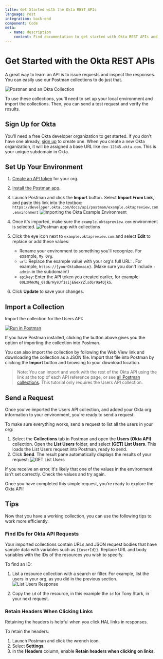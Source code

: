 ```yaml
---
title: Get Started with the Okta REST APIs
language: rest
integration: back-end
component: Code
meta:
  - name: description
    content: Find documentation to get started with Okta REST APIs and learn how to import a collection and send requests in Postman.
---
```


# <i class='icon-48 docsPage code-rest'></i> Get Started with the Okta REST APIs

A great way to learn an API is to issue requests and inspect the responses. You can easily use our Postman collections to do just that.

![Postman and an Okta Collection](/img/okta_postman_logo.png "Postman and an Okta Collection")

To use these collections, you'll need to set up your local environment and import the collections. Then, you can send a test request and verify the results.

## Sign Up for Okta

You'll need a free Okta developer organization to get started. If you don't have one already, [sign up](https://developer.okta.com/signup/) to create one. When you create a new Okta organization, it will be assigned a base URL like `dev-12345.okta.com`. This is your unique subdomain in Okta.

## Set Up Your Environment

1. [Create an API token](/docs/guides/create-an-api-token/) for your org.
1. [Install the Postman app](https://www.getpostman.com/apps).
1. Launch Postman and click the **Import** button. Select **Import From Link**, and paste this link into the textbox: `https://developer.okta.com/docs/api/postman/example.oktapreview.com.environment`
![Importing the Okta Example Environment](/img/import_enviro.png "Importing the Okta Example Environment")

1. Once it's imported, make sure the `example.oktapreview.com` environment is selected.
![Postman app with collections](/img/postman_example_start.png "Postman app with collections")

1. Click the eye icon next to `example.oktapreview.com` and select **Edit** to replace or add these values:
    * Rename your environment to something you'll recognize. For example, `My Org`.
    * `url`: Replace the example value with your org's full URL: . For example, `https://{yourOktaDomain}`. (Make sure you don't include `-admin` in the subdomain!)
    * `apikey`: Enter the API token you created earlier, for example `00LzMWxMq_0sdErHy9Jf1sijEGexYZlsdGr9a4QjkS`.

1. Click **Update** to save your changes.

<DomainAdminWarning />

## Import a Collection

Import the collection for the Users API:

[![Run in Postman](https://run.pstmn.io/button.svg)](https://app.getpostman.com/run-collection/1755573c5cf5fbf7968b)

If you have Postman installed, clicking the button above gives you the option of importing the collection into Postman.

You can also import the collection by following the Web View link and downloading the collection as a JSON file. Import that file into Postman by clicking the **Import** button and browsing to your download location.

> Note: You can import and work with the rest of the Okta API using the link at the top of each API reference page,
or see [all Postman collections](/docs/reference/postman-collections/). This tutorial only requires the Users API collection.

## Send a Request

Once you've imported the Users API collection, and added your Okta org information to your environment, you're ready to send a request.

To make sure everything works, send a request to list all the users in your org:

1. Select the **Collections** tab in Postman and open the **Users (Okta API)** collection. Open the **List Users** folder, and select **(GET) List Users**. This loads the List Users request into Postman, ready to send.
1. Click **Send**. The result pane automatically displays the results of your request:
![GET List Users](/img/postman_response.png "GET List Users")

If you receive an error, it's likely that one of the values in the environment isn't set correctly. Check the values and try again.

Once you have completed this simple request, you're ready to explore the Okta API!

## Tips

Now that you have a working collection, you can use the following tips to work more efficiently.

### Find IDs for Okta API Requests

Your imported collections contain URLs and JSON request bodies that have sample data with variables such as `{{userId}}`.
Replace URL and body variables with the IDs of the resources you wish to specify.

To find an ID:

1. List a resource collection with a search or filter. For example, list the users in your org, as you did in the previous section.
![List Users Response](/img/postman_response2.png "List Users Response")

1. Copy the `id` of the resource, in this example the `id` for Tony Stark, in your next request.

### Retain Headers When Clicking Links

Retaining the headers is helpful when you click HAL links in responses.

To retain the headers:

1. Launch Postman and click the wrench icon.
1. Select **Settings**.
1. In the **Headers** column, enable **Retain headers when clicking on links**.
